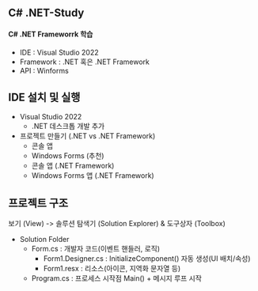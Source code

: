 ## C# .NET-Study
#### C# .NET Frameworrk 학습
- IDE : Visual Studio 2022
- Framework : .NET 혹은 .NET Framework
- API : Winforms

## IDE 설치 및 실행
- Visual Studio 2022 
  - .NET 데스크톱 개발 추가
- 프로젝트 만들기 (.NET vs .NET Framework)
  - 콘솔 앱
  - Windows Forms (추천)
  - 콘솔 앱 (.NET Framework)
  - Windows Forms 앱 (.NET Framework) 

## 프로젝트 구조
보기 (View) -> 솔루션 탐색기 (Solution Explorer) & 도구상자 (Toolbox)
- Solution Folder
  - Form.cs : 개발자 코드(이벤트 핸들러, 로직)
    - Form1.Designer.cs : InitializeComponent() 자동 생성(UI 배치/속성)
    - Form1.resx : 리소스(아이콘, 지역화 문자열 등)
  - Program.cs : 프로세스 시작점 Main() + 메시지 루프 시작
